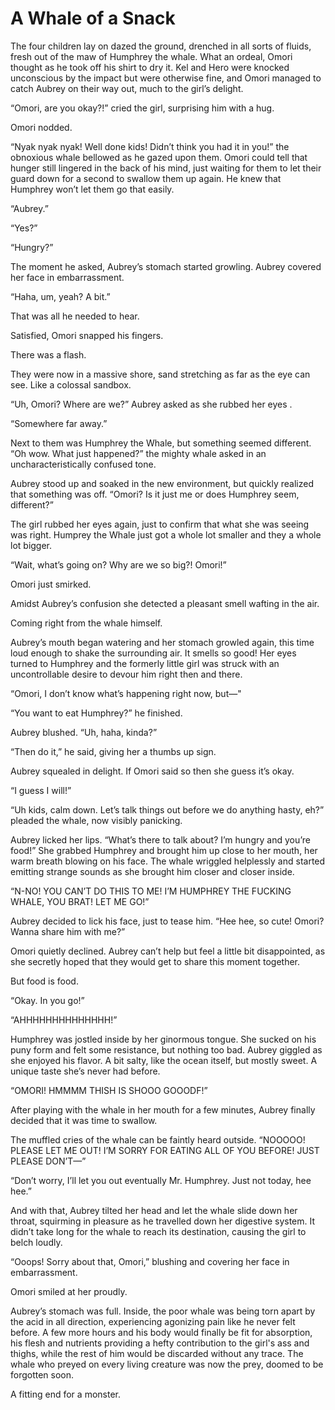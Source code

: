 # A Whale of a Snack


The four children lay on dazed the ground, drenched in all sorts of fluids, fresh out of the maw of Humphrey the whale. What an ordeal, Omori thought as he took off his shirt to dry it. Kel and Hero were knocked unconscious by the impact but were otherwise fine, and Omori managed to catch Aubrey on their way out, much to the girl’s delight.

“Omori, are you okay?!” cried the girl, surprising him with a hug.

Omori nodded.

“Nyak nyak nyak! Well done kids! Didn’t think you had it in you!” the obnoxious whale bellowed as he gazed upon them. Omori could tell that hunger still lingered in the back of his mind, just waiting for them to let their guard down for a second to swallow them up again. He knew that Humphrey won’t let them go that easily.

“Aubrey.”

“Yes?”

“Hungry?”

The moment he asked, Aubrey’s stomach started growling. Aubrey covered her face in embarrassment.

“Haha, um, yeah? A bit.”

That was all he needed to hear. 

Satisfied, Omori snapped his fingers.

There was a flash.

They were now in a massive shore, sand stretching as far as the eye can see. Like a colossal sandbox.

“Uh, Omori? Where are we?” Aubrey asked as she rubbed her eyes .

“Somewhere far away.”

Next to them was Humphrey the Whale, but something seemed different. “Oh wow. What just happened?” the mighty whale asked in an uncharacteristically confused tone.

Aubrey stood up and soaked in the new environment, but quickly realized that something was off. “Omori? Is it just me or does Humphrey seem, different?”


The girl rubbed her eyes again, just to confirm that what she was seeing was right. Humprey the Whale just got a whole lot smaller and they a whole lot bigger.

“Wait, what’s going on? Why are we so big?! Omori!”

Omori just smirked.

Amidst Aubrey’s confusion she detected a pleasant smell wafting in the air.

Coming right from the whale himself.

Aubrey’s mouth began watering and her stomach growled again, this time loud enough to shake the surrounding air. It smells so good! Her eyes turned to Humphrey and the formerly little girl was struck with an uncontrollable desire to devour him right then and there.

“Omori, I don’t know what’s happening right now, but—"

“You want to eat Humphrey?” he finished.

Aubrey blushed. “Uh, haha, kinda?”

“Then do it,” he said, giving her a thumbs up sign.

Aubrey squealed in delight. If Omori said so then she guess it’s okay.

“I guess I will!” 

“Uh kids, calm down. Let’s talk things out before we do anything hasty, eh?” pleaded the whale, now visibly panicking.

Aubrey licked her lips. “What’s there to talk about? I’m hungry and you’re food!” She grabbed Humphrey and brought him up close to her mouth, her warm breath blowing on his face. The whale wriggled helplessly and started emitting strange sounds as she brought him closer and closer inside.

“N-NO! YOU CAN’T DO THIS TO ME! I’M HUMPHREY THE FUCKING WHALE, YOU BRAT! LET ME GO!”

Aubrey decided to lick his face, just to tease him. “Hee hee, so cute! Omori? Wanna share him with me?”



Omori quietly declined. Aubrey can’t help but feel a little bit disappointed, as she secretly hoped that they would get to share this moment together.

But food is food.

“Okay. In you go!”

“AHHHHHHHHHHHHHH!”

Humphrey was jostled inside by her ginormous tongue. She sucked on his puny form and felt some resistance, but nothing too bad. Aubrey giggled as she enjoyed his flavor. A bit salty, like the ocean itself, but mostly sweet. A unique taste she’s never had before. 

“OMORI! HMMMM THISH IS SHOOO GOOODF!”

After playing with the whale in her mouth for a few minutes, Aubrey finally decided that it was time to swallow.

The muffled cries of the whale can be faintly heard outside. “NOOOOO! PLEASE LET ME OUT! I’M SORRY FOR EATING ALL OF YOU BEFORE! JUST PLEASE DON’T—” 

“Don’t worry, I’ll let you out eventually Mr. Humphrey. Just not today, hee hee.”

And with that, Aubrey tilted her head and let the whale slide down her throat, squirming in pleasure as he travelled down her digestive system. It didn’t take long for the whale to reach its destination, causing the girl to belch loudly.

“Ooops! Sorry about that, Omori,” blushing and covering her face in embarrassment.

Omori smiled at her proudly.

Aubrey’s stomach was full. Inside, the poor whale was being torn apart by the acid in all direction, experiencing agonizing pain like he never felt before. A few more hours and his body would finally be fit for absorption, his flesh and nutrients providing a hefty contribution to the girl's ass and thighs, while the rest of him would be discarded without any trace. The whale who preyed on every living creature was now the prey, doomed to be forgotten soon.

A fitting end for a monster.
